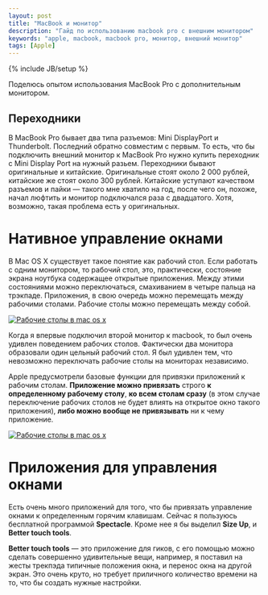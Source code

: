 ```yaml
---
layout: post
title: "MacBook и монитор"
description: "Гайд по использованию macbook pro с внешним монитором"
keywords: "apple, macbook, macbook pro, монитор, внешний монитор"
tags: [Apple]
---
```

{% include JB/setup %}


Поделюсь опытом использования MacBook Pro с дополнительным монитором. 

## Переходники

В MacBook Pro бывает два типа разъемов: Mini DisplayPort и Thunderbolt. Последний обратно совместим с первым. То есть, что бы подключить внешний монитор к MacBook Pro нужно купить переходник с Mini Display Port на нужный разьем. Переходники бывают оригинальные и китайские. Оригинальные стоят около 2 000 рублей, китайские же стоят около 300 рублей. Китайские уступают качеством разъемов и пайки — такого мне хватило на год, после чего он, похоже, начал люфтить и монитор подключался раза с двадцатого. Хотя, возможно, такая проблема есть у оригинальных. 

# Нативное управление окнами

В Mac OS X существует такое понятие как рабочий стол. Если работать с одним монитором, то рабочий стол, это, практически, состояние экрана ноутбука содержащее открытые приложения. Между этими состояниями можно переключаться, смахиванием в четыре пальца на трэкпаде. Приложения, в свою очередь можно перемещать между рабочими столами. Рабочие столы можно перемещать между собой.

<a href="http://31808.selcdn.ru/it-prm/pics/mac-screens.png"><img src="http://31808.selcdn.ru/it-prm/pics/mac-screens.png" alt="Рабочие столы в mac os x"></a>

Когда я впервые подключил второй монитор к macbook, то был очень удивлен поведением рабочих столов. Фактически два монитора образовали один цельный рабочий стол. Я был удивлен тем, что невозможно переключать рабочие столы на мониторах независимо. 

Apple предусмотрели базовые функции для привязки приложений к рабочим столам. **Приложение можно привязать** строго **к определенному рабочему столу**, **ко всем столам сразу** (в этом случае переключение рабочих столов не будет влиять на открытое окно такого приложения), **либо можно вообще не привязывать** ни к чему приложение.

<a href="http://31808.selcdn.ru/it-prm/pics/allscreens.jpg"><img src="http://31808.selcdn.ru/it-prm/pics/allscreens.jpg" alt="Рабочие столы в mac os x"></a>


# Приложения для управления окнами

Есть очень много приложений для того, что бы привязать управление окнами к определенным горячим клавишам. Сейчас я пользуюсь бесплатной программой **Spectacle**. Кроме нее я бы выделил **Size Up**, и **Better touch tools**. 

**Better touch tools** — это приложение для гиков, с его помощью можно сделать совершенно удивительные вещи, например, я поставил на жесты трекпэда типичные положения окна, и перенос окна на другой экран. Это очень круто, но требует приличного количество времени на то, что бы создать нужные настройки.






